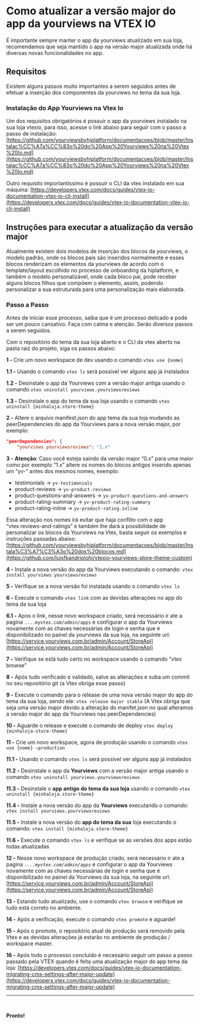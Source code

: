 # Como atualizar a versão major do app da yourviews na VTEX IO

É importante sempre manter o app da yourviews atualizado em sua loja, recomendamos que seja mantido o app na versão major atualizada onde há diversas novas funcionalidades no app.

## Requisitos

Existem alguns passos muito importantes a serem seguidos antes de efetuar a inserção dos componentes da yourviews no tema da sua loja.

### Instalação do App Yourviews na Vtex Io

Um dos requisitos obrigatórios é possuir o app da yourviews instalado na sua loja vtexio, para isso, acesse o link abaixo para seguir com o passo a passo de instalação:
[https://github.com/yourviewsbyhiplatform/documentacoes/blob/master/Instalac%CC%A7a%CC%83o%20do%20App%20Yourviews%20na%20Vtex%20Io.md](https://github.com/yourviewsbyhiplatform/documentacoes/blob/master/Instalac%CC%A7a%CC%83o%20do%20App%20Yourviews%20na%20Vtex%20Io.md)

Outro requisito importantíssimo é possuir o CLI da vtex instalado em sua máquina: [https://developers.vtex.com/docs/guides/vtex-io-documentation-vtex-io-cli-install](https://developers.vtex.com/docs/guides/vtex-io-documentation-vtex-io-cli-install)

## Instruções para executar a atualização da versão major

Atualmente existem dois modelos de inserção dos blocos da yourviews, o modelo padrão, onde os blocos pais são inseridos normalmente e esses blocos renderizam os elementos da yourviews de acordo com o template/layout escolhido no processo de onboarding da hiplatform, e também o modelo personalizável, onde cada bloco pai, pode receber alguns blocos filhos que compõem o elemento, assim, podendo personalizar a sua estruturada para uma personalização mais elaborada.


### Passo a Passo

Antes de iniciar esse processo, saiba que é um processo delicado e pode ser um pouco cansativo. Faça com calma e atenção. Serão diversos passos a serem seguidos.

Com o repositório do tema da sua loja aberto e o CLI da vtex aberto na pasta raiz do projeto, siga os passos abaixo:	

**1 -** Crie um novo workspace de dev usando o comando `vtex use {nome}`

**1.1 -** Usando o comando `vtex ls` será possível ver alguns app já instalados

**1.2 -** Desinstale o app da Yourviews com a versão major antiga usando o comando `vtex uninstall yourviews.yourviewsreviews`

**1.3 -** Desinstale o app do tema da sua loja usando o comando `vtex uninstall {minhaloja.store-theme}`

**2 -** Altere o arquivo manifest.json do app tema da sua loja mudando as peerDependencies do app da Yourviews para a nova versão major, por exemplo:
```json
"peerDependencies": {
	"yourviews.yourviewsreviews": "1.x"
```

**3 -** **Atenção**: Caso você esteja saindo da  versão major “0.x” para uma maior como por exemplo “1.x” altere os nomes do blocos antigos inserido apenas um “yv-” antes dos mesmos nomes, exemplo:
-   testimonials  ->  `yv-testimonials`
-   product-reviews  ->  `yv-product-reviews`
-   product-questions-and-answers  ->  `yv-product-questions-and-answers`
-   product-rating-summary  ->  `yv-product-rating-summary`
-   product-rating-inline  ->  `yv-product-rating-inline`

Essa alteração nos nomes irá evitar que haja conflito com o app “vtex.reviews-and-ratings” e também lhe dará a possibilidade de personalizar os blocos da Yourviews na Vtex, basta seguir os exemplos e instruções passadas abaixo:
[https://github.com/yourviewsbyhiplatform/documentacoes/blob/master/Instala%C3%A7%C3%A3o%20dos%20blocos.md](https://github.com/luisfkandriolohi/vtexio-yourviews-store-theme-custom)

**4 -** Instale a nova versão do app da Yourviews executando o comando: `vtex install yourviews.yourviewsreviews`

**5 -** Verifique se a nova versão foi instalada usando o comando `vtex ls`

**6 -** Execute o comando `vtex link` com as devidas alterações no app do tema da sua loja

**6.1 -** Apos o link, nesse novo workspace criado, será necessário ir ate a pagina `....myvtex.com/admin/apps` e configurar o app da Yourviews novamente com as chaves necessárias de login e senha que é disponibilizado no painel da yourviews da sua loja, na seguinte url: [https://service.yourviews.com.br/admin/Account/StoreApi](https://service.yourviews.com.br/admin/Account/StoreApi)

**7 -** Verifique se está tudo certo no workspace usando o comando ”vtex browse”

**8 -** Após tudo verificado e validado, salve as alterações e suba um commit no seu repositório git (a Vtex obriga esse passo)

**9 -** Execute o comando para o release de uma nova versão major do app do tema da sua loja, sendo ele: `vtex release major stable` (A Vtex obriga que seja uma versão major devido a alteração do manifet.json no qual alteramos a versão major do app da Yourviews nas peerDependencies)

**10 -** Aguarde o release e execute o comando de deploy `vtex deploy {minhaloja-store-theme}`

**11 -** Crie um novo workspace, agora de produção usando o comando `vtex use {nome} –production`

**11.1 -** Usando o comando `vtex ls` será possível ver alguns app já instalados

**11.2 -** Desinstale o app da **Yourviews** com a versão major antiga usando o comando `vtex uninstall yourviews.yourviewsreviews`

**11.3 -** Desinstale o **app antigo do tema da sua loja** usando o comando `vtex uninstall {minhaloja.store-theme}`

**11.4 -** Instale a nova versão do app da **Yourviews** executando o comando: `vtex install yourviews.yourviewsreviews`

**11.5 -** Instale a nova versão do **app do tema da sua** loja executando o comando: `vtex install {minhaloja.store-theme}`

**11.6 -** Execute o comando `vtex ls` e verifique se as versões dos apps estão todas atualizadas

**12 -** Nesse novo workspace de produção criado, será necessário ir ate a pagina _`....myvtex.com/admin/apps`_ e configurar o app da Yourviews novamente com as chaves necessárias de login e senha que é disponibilizado no painel da Yourviews da sua loja, na seguinte url: [https://service.yourviews.com.br/admin/Account/StoreApi](https://service.yourviews.com.br/admin/Account/StoreApi)

**13 -** Estando tudo atualizado, use o comando `vtex browse` e verifique se tudo está correto no ambiente.

**14 -** Após a verificação, execute o comando `vtex promote` e aguarde!

**15 -** Após o promote, o repositório atual de produção será removido pela Vtex e as devidas alterações já estarão no ambiente de produção / workspace master.

**16 -** Após todo o processo concluído é necessário seguir um passo a passo passado pela VTEX quando é feita uma atualização major do app tema da loja: [https://developers.vtex.com/docs/guides/vtex-io-documentation-migrating-cms-settings-after-major-update](https://developers.vtex.com/docs/guides/vtex-io-documentation-migrating-cms-settings-after-major-update)

<hr>
<br>

**Pronto!**
<!--stackedit_data:
eyJoaXN0b3J5IjpbMTYzMDc5NzI4OV19
-->